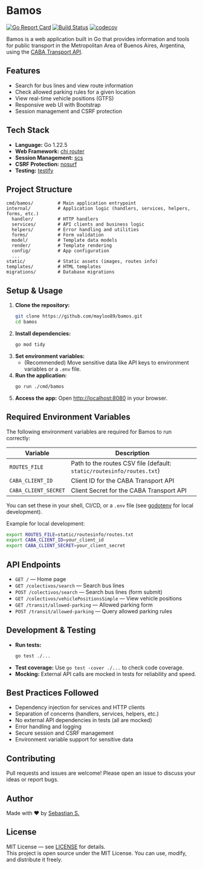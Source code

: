 # Bamos

[![Go Report Card](https://goreportcard.com/badge/github.com/mayloo89/bamos)](https://goreportcard.com/report/github.com/mayloo89/bamos)
[![Build Status](https://github.com/mayloo89/bamos/actions/workflows/golangci-lint.yml/badge.svg)](https://github.com/mayloo89/bamos/actions)
[![codecov](https://codecov.io/gh/mayloo89/bamos/branch/main/graph/badge.svg)](https://codecov.io/gh/mayloo89/bamos)

Bamos is a web application built in Go that provides information and tools for public transport in the Metropolitan Area of Buenos Aires, Argentina, using the [CABA Transport API](https://api-transporte.buenosaires.gob.ar/console).

## Features
- Search for bus lines and view route information
- Check allowed parking rules for a given location
- View real-time vehicle positions (GTFS)
- Responsive web UI with Bootstrap
- Session management and CSRF protection

## Tech Stack
- **Language:** Go 1.22.5
- **Web Framework:** [chi router](https://github.com/go-chi/chi/v5)
- **Session Management:** [scs](https://github.com/alexedwards/scs/v2)
- **CSRF Protection:** [nosurf](https://github.com/justinas/nosurf)
- **Testing:** [testify](https://github.com/stretchr/testify)

## Project Structure
```
cmd/bamos/         # Main application entrypoint
internal/          # Application logic (handlers, services, helpers, forms, etc.)
  handler/         # HTTP handlers
  services/        # API clients and business logic
  helpers/         # Error handling and utilities
  forms/           # Form validation
  model/           # Template data models
  render/          # Template rendering
  config/          # App configuration
  ...
static/            # Static assets (images, routes info)
templates/         # HTML templates
migrations/        # Database migrations
```

## Setup & Usage
1. **Clone the repository:**
   ```sh
   git clone https://github.com/mayloo89/bamos.git
   cd bamos
   ```
2. **Install dependencies:**
   ```sh
   go mod tidy
   ```
3. **Set environment variables:**
   - (Recommended) Move sensitive data like API keys to environment variables or a `.env` file.
4. **Run the application:**
   ```sh
   go run ./cmd/bamos
   ```
5. **Access the app:**
   Open [http://localhost:8080](http://localhost:8080) in your browser.

## Required Environment Variables

The following environment variables are required for Bamos to run correctly:

| Variable           | Description                                      |
|--------------------|--------------------------------------------------|
| `ROUTES_FILE`      | Path to the routes CSV file (default: `static/routesinfo/routes.txt`) |
| `CABA_CLIENT_ID`   | Client ID for the CABA Transport API             |
| `CABA_CLIENT_SECRET` | Client Secret for the CABA Transport API         |

You can set these in your shell, CI/CD, or a `.env` file (see [godotenv](https://github.com/joho/godotenv) for local development).

Example for local development:
```sh
export ROUTES_FILE=static/routesinfo/routes.txt
export CABA_CLIENT_ID=your_client_id
export CABA_CLIENT_SECRET=your_client_secret
```

## API Endpoints
- `GET /` — Home page
- `GET /colectivos/search` — Search bus lines
- `POST /colectivos/search` — Search bus lines (form submit)
- `GET /colectivos/vehiclePositionsSimple` — View vehicle positions
- `GET /transit/allowed-parking` — Allowed parking form
- `POST /transit/allowed-parking` — Query allowed parking rules

## Development & Testing
- **Run tests:**
  ```sh
  go test ./...
  ```
- **Test coverage:**
  Use `go test -cover ./...` to check code coverage.
- **Mocking:**
  External API calls are mocked in tests for reliability and speed.

## Best Practices Followed
- Dependency injection for services and HTTP clients
- Separation of concerns (handlers, services, helpers, etc.)
- No external API dependencies in tests (all are mocked)
- Error handling and logging
- Secure session and CSRF management
- Environment variable support for sensitive data

## Contributing
Pull requests and issues are welcome! Please open an issue to discuss your ideas or report bugs.

## Author

Made with ❤️ by [Sebastian S.](https://github.com/mayloo89)

## License

MIT License — see [LICENSE](LICENSE) for details.  
This project is open source under the MIT License. You can use, modify, and distribute it freely.

